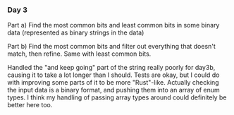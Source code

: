 ### Day 3

Part a)
Find the most common bits and least common bits in some binary data (represented as binary strings in the data)

Part b)
Find the most common bits and filter out everything that doesn't match, then refine. Same with least common bits.

Handled the "and keep going" part of the string really poorly for day3b, causing it to take a lot longer than I should.
Tests are okay, but I could do with improving some parts of it to be more "Rust"-like. Actually checking the input data
is a binary format, and pushing them into an array of enum types. I think my handling of passing array types around
could definitely be better here too.
